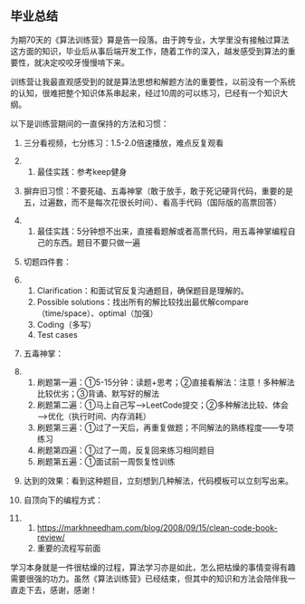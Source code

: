 ## 毕业总结

​		为期70天的《算法训练营》算是告一段落。由于跨专业，大学里没有接触过算法这方面的知识，毕业后从事后端开发工作，随着工作的深入，越发感受到算法的重要性，就决定咬咬牙慢慢啃下来。

​		训练营让我最直观感受到的就是算法思想和解题方法的重要性，以前没有一个系统的认知，很难把整个知识体系串起来，经过10周的可以练习，已经有一个知识大纲。

以下是训练营期间的一直保持的方法和习惯：

1. 三分看视频，七分练习：1.5-2.0倍速播放，难点反复观看

2. 1. 最佳实践：参考keep健身

3. 摒弃旧习惯：不要死磕、五毒神掌（敢于放手，敢于死记硬背代码，重要的是五，过遍数，而不是每次花很长时间）、看高手代码（国际版的高票回答）

4. 1. 最佳实践：5分钟想不出来，直接看题解或者高票代码，用五毒神掌编程自己的东西。题目不要只做一遍

5. 切题四件套：

6. 1. Clarification：和面试官反复沟通题目，确保题目是理解的。
   2. Possible solutions：找出所有的解比较找出最优解compare（time/space）、optimal（加强）
   3. Coding（多写）
   4. Test cases

7. 五毒神掌：

8. 1. 刷题第一遍：①5-15分钟：读题+思考；②直接看解法：注意！多种解法比较优劣；③背诵、默写好的解法
   2. 刷题第二遍：①马上自己写——>LeetCode提交；②多种解法比较、体会——>优化（执行时间、内存消耗）
   3. 刷题第三遍：①过了一天后，再重复做题；不同解法的熟练程度——专项练习
   4. 刷题第四遍：①过了一周，反复回来练习相同题目
   5. 刷题第五遍：①面试前一周恢复性训练

9. 达到的效果：看到这种题目，立刻想到几种解法，代码模板可以立刻写出来。

10. 自顶向下的编程方式：

11. 1. https://markhneedham.com/blog/2008/09/15/clean-code-book-review/
    2. 重要的流程写前面



​		学习本身就是一件很枯燥的过程，算法学习亦是如此，怎么把枯燥的事情变得有趣需要很强的功力。虽然《算法训练营》已经结束，但其中的知识和方法会陪伴我一直走下去，感谢，感谢！